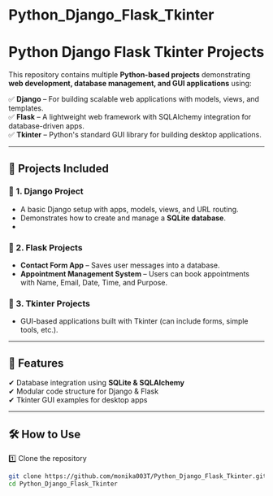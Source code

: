 # Python_Django_Flask_Tkinter
# Python Django Flask Tkinter Projects
This repository contains multiple **Python-based projects** demonstrating **web development, database management, and GUI applications** using:

✅ **Django** – For building scalable web applications with models, views, and templates.  
✅ **Flask** – A lightweight web framework with SQLAlchemy integration for database-driven apps.  
✅ **Tkinter** – Python's standard GUI library for building desktop applications.  

---
## 📂 Projects Included
### 🔹 1. Django Project
- A basic Django setup with apps, models, views, and URL routing.
- Demonstrates how to create and manage a **SQLite database**.
- 
### 🔹 2. Flask Projects
- **Contact Form App** – Saves user messages into a database.
- **Appointment Management System** – Users can book appointments with Name, Email, Date, Time, and Purpose.
### 🔹 3. Tkinter Projects
- GUI-based applications built with Tkinter (can include forms, simple tools, etc.).

---

## 🚀 Features
✔ Database integration using **SQLite & SQLAlchemy**  
✔ Modular code structure for Django & Flask  
✔ Tkinter GUI examples for desktop apps  

---

## 🛠 How to Use
1️⃣ Clone the repository  
```bash
git clone https://github.com/monika003T/Python_Django_Flask_Tkinter.git
cd Python_Django_Flask_Tkinter


